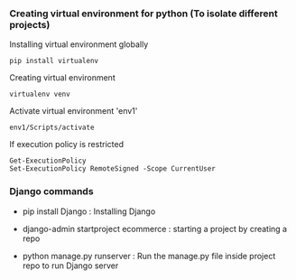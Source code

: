 ### Creating virtual environment for python (To isolate different projects)
Installing virtual environment globally

    pip install virtualenv
Creating virtual environment

    virtualenv venv
Activate virtual environment 'env1'

    env1/Scripts/activate

If execution policy is restricted 

    Get-ExecutionPolicy
    Set-ExecutionPolicy RemoteSigned -Scope CurrentUser

### Django commands 
* pip install Django : Installing Django

* django-admin startproject ecommerce : starting a project by creating a repo

* python manage.py runserver : Run the manage.py file inside project repo to run Django server

